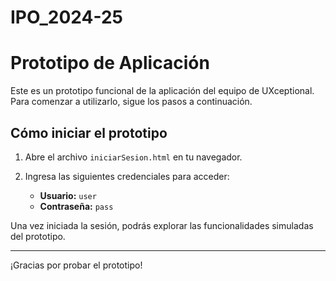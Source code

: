 # IPO_2024-25
# Prototipo de Aplicación

Este es un prototipo funcional de la aplicación del equipo de UXceptional. Para comenzar a utilizarlo, sigue los pasos a continuación.

## Cómo iniciar el prototipo

1. Abre el archivo `iniciarSesion.html` en tu navegador.
2. Ingresa las siguientes credenciales para acceder:

   - **Usuario:** `user`  
   - **Contraseña:** `pass`

Una vez iniciada la sesión, podrás explorar las funcionalidades simuladas del prototipo.


---

¡Gracias por probar el prototipo!
